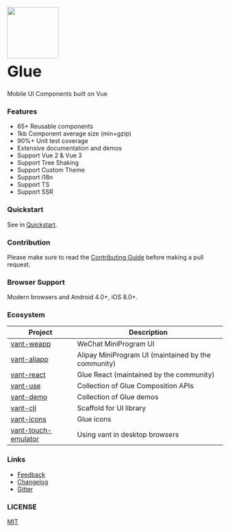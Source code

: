 <div class="card">
  <div class="van-doc-intro">
    <img class="van-doc-intro__logo" style="width: 120px; height: 120px;" src="https://grasilife.github.io/material/logo.svg">
    <h2 style="margin: 0; font-size: 36px; line-height: 60px;">Glue</h2>
    <p>Mobile UI Components built on Vue</p>
  </div>
</div>

### Features

- 65+ Reusable components
- 1kb Component average size (min+gzip)
- 90%+ Unit test coverage
- Extensive documentation and demos
- Support Vue 2 & Vue 3
- Support Tree Shaking
- Support Custom Theme
- Support i18n
- Support TS
- Support SSR

### Quickstart

See in [Quickstart](#/en-US/quickstart).

### Contribution

Please make sure to read the [Contributing Guide](https://github.com/youzan/vant/blob/dev/.github/CONTRIBUTING.md) before making a pull request.

### Browser Support

Modern browsers and Android 4.0+, iOS 8.0+.

### Ecosystem

| Project                                                                                     | Description                                         |
|---------------------------------------------------------------------------------------------|-----------------------------------------------------|
| [vant-weapp](https://github.com/youzan/vant-weapp)                                          | WeChat MiniProgram UI                               |
| [vant-aliapp](https://github.com/ant-move/Glue-Aliapp)                                      | Alipay MiniProgram UI (maintained by the community) |
| [vant-react](https://github.com/mxdi9i7/vant-react)                                         | Glue React (maintained by the community)            |
| [vant-use](https://youzan.github.io/vant/vant-use/)                                         | Collection of Glue Composition APIs                 |
| [vant-demo](https://github.com/youzan/vant-demo)                                            | Collection of Glue demos                            |
| [vant-cli](https://github.com/youzan/vant/tree/dev/packages/vant-cli)                       | Scaffold for UI library                             |
| [vant-icons](https://github.com/youzan/vant/tree/dev/packages/vant-icons)                   | Glue icons                                          |
| [vant-touch-emulator](https://github.com/youzan/vant/tree/dev/packages/vant-touch-emulator) | Using vant in desktop browsers                      |

### Links

- [Feedback](https://github.com/youzan/vant/issues)
- [Changelog](#/en-US/changelog)
- [Gitter](https://gitter.im/vant-contrib/discuss?utm_source=share-link&utm_medium=link&utm_campaign=share-link)

### LICENSE

[MIT](https://zh.wikipedia.org/wiki/MIT%E8%A8%B1%E5%8F%AF%E8%AD%89)
